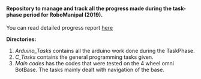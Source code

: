 #### Repository to manage and track all the progress made during the task-phase period for RoboManipal (2019).  
You can read detailed progress report [here](https://github.com/Pranjalmishra30/roboTaskphase/blob/master/RM-TaskPhaseReport.pdf)  

**Directories:**  
1. *Arduino_Tasks* contains all the arduino work done during the TaskPhase.  
2. *C_Tasks* contains the general programming tasks given.
3. *Main codes* has the codes that were tested on the 4 wheel omni BotBase. The tasks mainly dealt with navigation of the base.

 

